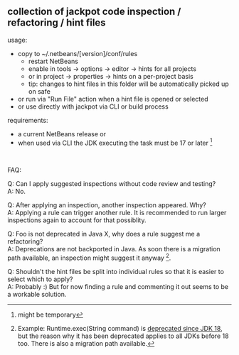 ## collection of jackpot code inspection / refactoring / hint files

usage:

* copy to ~/.netbeans/[version]/conf/rules
  * restart NetBeans
  * enable in tools -> options -> editor -> hints for all projects
  * or in project -> properties -> hints on a per-project basis
  * tip: changes to hint files in this folder will be automatically picked up on safe
* or run via "Run File" action when a hint file is opened or selected
* or use directly with jackpot via CLI or build process

requirements:

* a current NetBeans release or
* when used via CLI the JDK executing the task must be 17 or later [^1]

<br/>

FAQ:

Q: Can I apply suggested inspections without code review and testing?  
A: No.

Q: After applying an inspection, another inspection appeared. Why?  
A: Applying a rule can trigger another rule. It is recommended to run larger
   inspections again to account for that possiblity.

Q: Foo is not deprecated in Java X, why does a rule suggest me a refactoring?  
A: Deprecations are not backported in Java. As soon there is a migration path available,
   an inspection might suggest it anyway [^2].

Q: Shouldn't the hint files be split into individual rules so that it is easier to select which to apply?  
A: Probably :) But for now finding a rule and commenting it out seems to be a workable solution.

[^1]: might be temporary
[^2]: Example: Runtime.exec(String command) is [deprecated since JDK 18](https://github.com/openjdk/jdk/pull/6233 ), but the
 reason why it has been deprecated applies to all JDKs before 18 too. There is also a migration path available.
